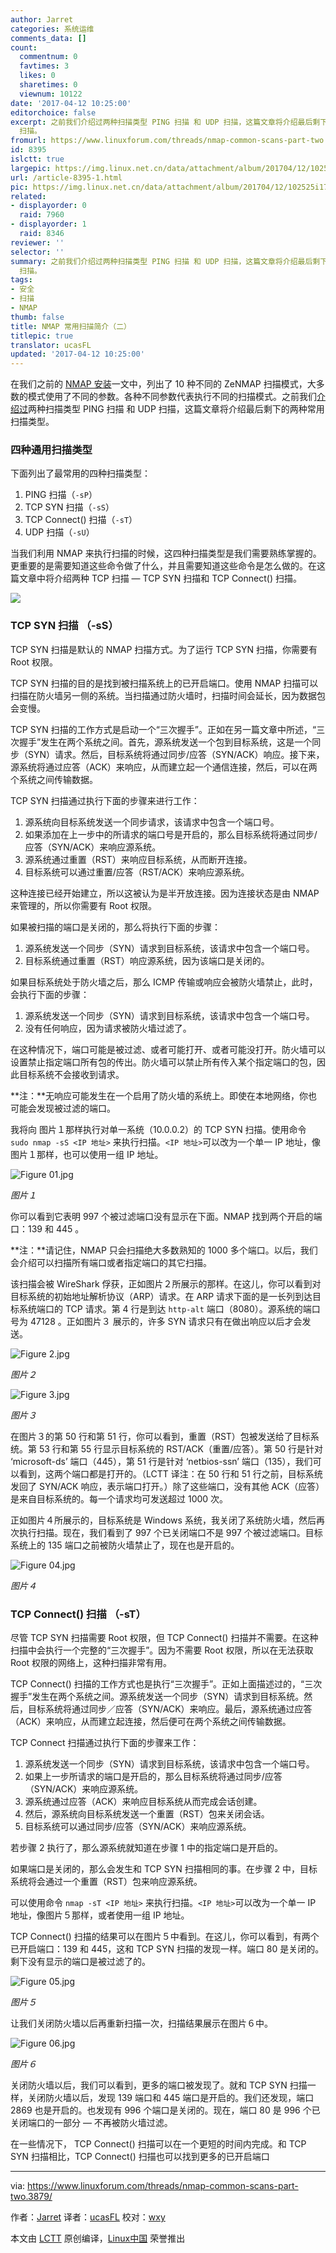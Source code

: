 ```yaml
---
author: Jarret
categories: 系统运维
comments_data: []
count:
  commentnum: 0
  favtimes: 3
  likes: 0
  sharetimes: 0
  viewnum: 10122
date: '2017-04-12 10:25:00'
editorchoice: false
excerpt: 之前我们介绍过两种扫描类型 PING 扫描 和 UDP 扫描，这篇文章将介绍最后剩下的两种常用扫描类型：TCP SYN 扫描和 TCP Connect()
  扫描。
fromurl: https://www.linuxforum.com/threads/nmap-common-scans-part-two.3879/
id: 8395
islctt: true
largepic: https://img.linux.net.cn/data/attachment/album/201704/12/102525i17nn5ddkq11nysz.jpg
url: /article-8395-1.html
pic: https://img.linux.net.cn/data/attachment/album/201704/12/102525i17nn5ddkq11nysz.jpg.thumb.jpg
related:
- displayorder: 0
  raid: 7960
- displayorder: 1
  raid: 8346
reviewer: ''
selector: ''
summary: 之前我们介绍过两种扫描类型 PING 扫描 和 UDP 扫描，这篇文章将介绍最后剩下的两种常用扫描类型：TCP SYN 扫描和 TCP Connect()
  扫描。
tags:
- 安全
- 扫描
- NMAP
thumb: false
title: NMAP 常用扫描简介（二）
titlepic: true
translator: ucasFL
updated: '2017-04-12 10:25:00'
---
```


在我们之前的 [NMAP 安装](https://www.linuxforum.com/threads/nmap-installation.3431/)一文中，列出了 10 种不同的 ZeNMAP 扫描模式，大多数的模式使用了不同的参数。各种不同参数代表执行不同的扫描模式。之前我们[介绍过](/article-8346-1.html)两种扫描类型 PING 扫描 和 UDP 扫描，这篇文章将介绍最后剩下的两种常用扫描类型。


### 四种通用扫描类型


下面列出了最常用的四种扫描类型：


1. PING 扫描（`-sP`）
2. TCP SYN 扫描（`-sS`）
3. TCP Connect() 扫描（`-sT`）
4. UDP 扫描（`-sU`）


当我们利用 NMAP 来执行扫描的时候，这四种扫描类型是我们需要熟练掌握的。更重要的是需要知道这些命令做了什么，并且需要知道这些命令是怎么做的。在这篇文章中将介绍两种 TCP 扫描 — TCP SYN 扫描和 TCP Connect() 扫描。


![](https://img.linux.net.cn/data/attachment/album/201704/12/102525i17nn5ddkq11nysz.jpg)


### TCP SYN 扫描 （-sS）


TCP SYN 扫描是默认的 NMAP 扫描方式。为了运行 TCP SYN 扫描，你需要有 Root 权限。


TCP SYN 扫描的目的是找到被扫描系统上的已开启端口。使用 NMAP 扫描可以扫描在防火墙另一侧的系统。当扫描通过防火墙时，扫描时间会延长，因为数据包会变慢。


TCP SYN 扫描的工作方式是启动一个“三次握手”。正如在另一篇文章中所述，“三次握手”发生在两个系统之间。首先，源系统发送一个包到目标系统，这是一个同步（SYN）请求。然后，目标系统将通过同步/应答（SYN/ACK）响应。接下来，源系统将通过应答（ACK）来响应，从而建立起一个通信连接，然后，可以在两个系统之间传输数据。


TCP SYN 扫描通过执行下面的步骤来进行工作：


1. 源系统向目标系统发送一个同步请求，该请求中包含一个端口号。
2. 如果添加在上一步中的所请求的端口号是开启的，那么目标系统将通过同步/应答（SYN/ACK）来响应源系统。
3. 源系统通过重置（RST）来响应目标系统，从而断开连接。
4. 目标系统可以通过重置/应答（RST/ACK）来响应源系统。


这种连接已经开始建立，所以这被认为是半开放连接。因为连接状态是由 NMAP 来管理的，所以你需要有 Root 权限。


如果被扫描的端口是关闭的，那么将执行下面的步骤：


1. 源系统发送一个同步（SYN）请求到目标系统，该请求中包含一个端口号。
2. 目标系统通过重置（RST）响应源系统，因为该端口是关闭的。


如果目标系统处于防火墙之后，那么 ICMP 传输或响应会被防火墙禁止，此时，会执行下面的步骤：


1. 源系统发送一个同步（SYN）请求到目标系统，该请求中包含一个端口号。
2. 没有任何响应，因为请求被防火墙过滤了。


在这种情况下，端口可能是被过滤、或者可能打开、或者可能没打开。防火墙可以设置禁止指定端口所有包的传出。防火墙可以禁止所有传入某个指定端口的包，因此目标系统不会接收到请求。


**注：**无响应可能发生在一个启用了防火墙的系统上。即使在本地网络，你也可能会发现被过滤的端口。


我将向 图片１那样执行对单一系统（10.0.0.2）的 TCP SYN 扫描。使用命令 `sudo nmap -sS <IP 地址>` 来执行扫描。`<IP 地址>`可以改为一个单一 IP 地址，像图片１那样，也可以使用一组 IP 地址。


![Figure 01.jpg](https://img.linux.net.cn/data/attachment/album/201704/12/102535gew30pai7fl9xzff.jpg)


*图片１*


你可以看到它表明 997 个被过滤端口没有显示在下面。NMAP 找到两个开启的端口：139 和 445 。


**注：**请记住，NMAP 只会扫描绝大多数熟知的 1000 多个端口。以后，我们会介绍可以扫描所有端口或者指定端口的其它扫描。


该扫描会被 WireShark 俘获，正如图片２所展示的那样。在这儿，你可以看到对目标系统的初始地址解析协议（ARP）请求。在 ARP 请求下面的是一长列到达目标系统端口的 TCP 请求。第 4 行是到达 `http-alt` 端口（8080）。源系统的端口号为 47128 。正如图片３ 展示的，许多 SYN 请求只有在做出响应以后才会发送。


![Figure 2.jpg](https://img.linux.net.cn/data/attachment/album/201704/12/102538enfkt1762a289f98.jpg)


*图片２*


![Figure 3.jpg](https://img.linux.net.cn/data/attachment/album/201704/12/102541v38443chtmhccgp0.jpg)


*图片３*


在图片３的第 50 行和第 51 行，你可以看到，重置（RST）包被发送给了目标系统。第 53 行和第 55 行显示目标系统的 RST/ACK（重置/应答）。第 50 行是针对 ‘microsoft-ds’ 端口（445），第 51 行是针对 ‘netbios-ssn’ 端口（135），我们可以看到，这两个端口都是打开的。（LCTT 译注：在 50 行和 51 行之前，目标系统发回了 SYN/ACK 响应，表示端口打开。）除了这些端口，没有其他 ACK（应答）是来自目标系统的。每一个请求均可发送超过 1000 次。


正如图片４所展示的，目标系统是 Windows 系统，我关闭了系统防火墙，然后再次执行扫描。现在，我们看到了 997 个已关闭端口不是 997 个被过滤端口。目标系统上的 135 端口之前被防火墙禁止了，现在也是开启的。


![Figure 04.jpg](https://img.linux.net.cn/data/attachment/album/201704/12/102543naj1zdmudw5oo1wd.jpg)


*图片４*


### TCP Connect() 扫描 （-sT）


尽管 TCP SYN 扫描需要 Root 权限，但 TCP Connect() 扫描并不需要。在这种扫描中会执行一个完整的“三次握手”。因为不需要 Root 权限，所以在无法获取 Root 权限的网络上，这种扫描非常有用。


TCP Connect() 扫描的工作方式也是执行“三次握手”。正如上面描述过的，“三次握手”发生在两个系统之间。源系统发送一个同步（SYN）请求到目标系统。然后，目标系统将通过同步／应答（SYN/ACK）来响应。最后，源系统通过应答（ACK）来响应，从而建立起连接，然后便可在两个系统之间传输数据。


TCP Connect 扫描通过执行下面的步骤来工作：


1. 源系统发送一个同步（SYN）请求到目标系统，该请求中包含一个端口号。
2. 如果上一步所请求的端口是开启的，那么目标系统将通过同步/应答（SYN/ACK）来响应源系统。
3. 源系统通过应答（ACK）来响应目标系统从而完成会话创建。
4. 然后，源系统向目标系统发送一个重置（RST）包来关闭会话。
5. 目标系统可以通过同步/应答（SYN/ACK）来响应源系统。


若步骤 2 执行了，那么源系统就知道在步骤 1 中的指定端口是开启的。


如果端口是关闭的，那么会发生和 TCP SYN 扫描相同的事。在步骤 2 中，目标系统将会通过一个重置（RST）包来响应源系统。


可以使用命令 `nmap -sT <IP 地址>` 来执行扫描。`<IP 地址>`可以改为一个单一 IP 地址，像图片５那样，或者使用一组 IP 地址。


TCP Connect() 扫描的结果可以在图片５中看到。在这儿，你可以看到，有两个已开启端口：139 和 445，这和 TCP SYN 扫描的发现一样。端口 80 是关闭的。剩下没有显示的端口是被过滤了的。


![Figure 05.jpg](https://img.linux.net.cn/data/attachment/album/201704/12/102545vq5fjldgl9798t25.jpg)


*图片５*


让我们关闭防火墙以后再重新扫描一次，扫描结果展示在图片６中。


![Figure 06.jpg](https://img.linux.net.cn/data/attachment/album/201704/12/102547v0acvivs003cuzin.jpg)


*图片６*


关闭防火墙以后，我们可以看到，更多的端口被发现了。就和 TCP SYN 扫描一样，关闭防火墙以后，发现 139 端口和 445 端口是开启的。我们还发现，端口 2869 也是开启的。也发现有 996 个端口是关闭的。现在，端口 80 是 996 个已关闭端口的一部分 — 不再被防火墙过滤。


在一些情况下， TCP Connect() 扫描可以在一个更短的时间内完成。和 TCP SYN 扫描相比，TCP Connect() 扫描也可以找到更多的已开启端口




---


via: <https://www.linuxforum.com/threads/nmap-common-scans-part-two.3879/>


作者：[Jarret](https://www.linuxforum.com/members/jarret.268/) 译者：[ucasFL](https://github.com/ucasFL) 校对：[wxy](https://github.com/wxy)


本文由 [LCTT](https://github.com/LCTT/TranslateProject) 原创编译，[Linux中国](https://linux.cn/) 荣誉推出